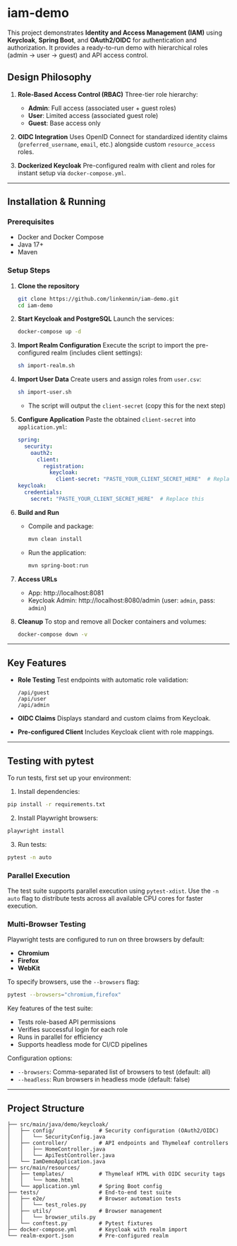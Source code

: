 # iam-demo

This project demonstrates **Identity and Access Management (IAM)** using **Keycloak**, **Spring Boot**, and **OAuth2/OIDC** for authentication and authorization. It provides a ready-to-run demo with hierarchical roles (admin → user → guest) and API access control.

## Design Philosophy

1. **Role-Based Access Control (RBAC)**
   Three-tier role hierarchy:
   - **Admin**: Full access (associated user + guest roles)
   - **User**: Limited access (associated guest role)
   - **Guest**: Base access only

2. **OIDC Integration**
   Uses OpenID Connect for standardized identity claims (`preferred_username`, `email`, etc.) alongside custom `resource_access` roles.

3. **Dockerized Keycloak**
   Pre-configured realm with client and roles for instant setup via `docker-compose.yml`.

---

## Installation & Running

### Prerequisites
- Docker and Docker Compose
- Java 17+
- Maven

### Setup Steps
1. **Clone the repository**
   ```bash
   git clone https://github.com/linkenmin/iam-demo.git
   cd iam-demo
   ```

2. **Start Keycloak and PostgreSQL**
   Launch the services:
   ```bash
   docker-compose up -d
   ```

3. **Import Realm Configuration**
   Execute the script to import the pre-configured realm (includes client settings):
   ```bash
   sh import-realm.sh
   ```

4. **Import User Data**
   Create users and assign roles from `user.csv`:
   ```bash
   sh import-user.sh
   ```
   - The script will output the `client-secret` (copy this for the next step)

5. **Configure Application**
   Paste the obtained `client-secret` into `application.yml`:
   ```yaml
   spring:
     security:
       oauth2:
         client:
           registration:
             keycloak:
               client-secret: "PASTE_YOUR_CLIENT_SECRET_HERE"  # Replace this
   keycloak:
     credentials:
       secret: "PASTE_YOUR_CLIENT_SECRET_HERE"  # Replace this
   ```

6. **Build and Run**
   - Compile and package:
     ```bash
     mvn clean install
     ```
   - Run the application:
     ```bash
     mvn spring-boot:run
     ```

7. **Access URLs**
   - App: http://localhost:8081
   - Keycloak Admin: http://localhost:8080/admin (user: `admin`, pass: `admin`)

8. **Cleanup**
   To stop and remove all Docker containers and volumes:
   ```bash
   docker-compose down -v
   ```

---

## Key Features

- **Role Testing**
  Test endpoints with automatic role validation:
  ```
  /api/guest
  /api/user
  /api/admin
  ```

- **OIDC Claims**
  Displays standard and custom claims from Keycloak.

- **Pre-configured Client**
  Includes Keycloak client with role mappings.

---

## Testing with pytest

To run tests, first set up your environment:

1. Install dependencies:
```bash
pip install -r requirements.txt
```

2. Install Playwright browsers:
```bash
playwright install
```

3. Run tests:
```bash
pytest -n auto
```

### Parallel Execution
The test suite supports parallel execution using `pytest-xdist`. Use the `-n auto` flag to distribute tests across all available CPU cores for faster execution.

### Multi-Browser Testing
Playwright tests are configured to run on three browsers by default:
- **Chromium**
- **Firefox**
- **WebKit**

To specify browsers, use the `--browsers` flag:
```bash
pytest --browsers="chromium,firefox"
```

Key features of the test suite:
- Tests role-based API permissions
- Verifies successful login for each role
- Runs in parallel for efficiency
- Supports headless mode for CI/CD pipelines

Configuration options:
- `--browsers`: Comma-separated list of browsers to test (default: all)
- `--headless`: Run browsers in headless mode (default: false)

---

## Project Structure

```
├── src/main/java/demo/keycloak/
│   ├── config/              # Security configuration (OAuth2/OIDC)
│   │   └── SecurityConfig.java
│   ├── controller/          # API endpoints and Thymeleaf controllers
│   │   ├── HomeController.java
│   │   └── ApiTestController.java
│   └── IamDemoApplication.java
├── src/main/resources/
│   ├── templates/           # Thymeleaf HTML with OIDC security tags
│   │   └── home.html
│   └── application.yml      # Spring Boot config
├── tests/                   # End-to-end test suite
│   ├── e2e/                 # Browser automation tests
│   │   └── test_roles.py
│   ├── utils/               # Browser management
│   │   └── browser_utils.py
│   └── conftest.py          # Pytest fixtures
├── docker-compose.yml       # Keycloak with realm import
└── realm-export.json        # Pre-configured realm
```
